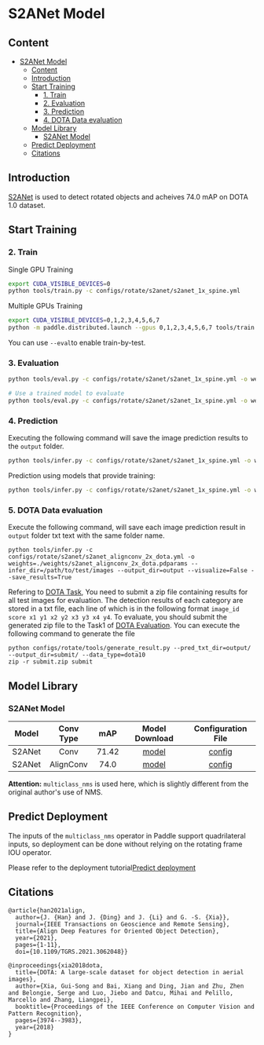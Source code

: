 # S2ANet Model

## Content
- [S2ANet Model](#s2anet-model)
  - [Content](#content)
  - [Introduction](#introduction)
  - [Start Training](#start-training)
    - [1. Train](#1-train)
    - [2. Evaluation](#2-evaluation)
    - [3. Prediction](#3-prediction)
    - [4. DOTA Data evaluation](#4-dota-data-evaluation)
  - [Model Library](#model-library)
    - [S2ANet Model](#s2anet-model-1)
  - [Predict Deployment](#predict-deployment)
  - [Citations](#citations)

## Introduction

[S2ANet](https://arxiv.org/pdf/2008.09397.pdf) is used to detect rotated objects and acheives 74.0 mAP on DOTA 1.0 dataset.

## Start Training

### 2. Train

Single GPU Training
```bash
export CUDA_VISIBLE_DEVICES=0
python tools/train.py -c configs/rotate/s2anet/s2anet_1x_spine.yml
```

Multiple GPUs Training
```bash
export CUDA_VISIBLE_DEVICES=0,1,2,3,4,5,6,7
python -m paddle.distributed.launch --gpus 0,1,2,3,4,5,6,7 tools/train.py -c configs/rotate/s2anet/s2anet_1x_spine.yml
```

You can use `--eval`to enable train-by-test.

### 3. Evaluation
```bash
python tools/eval.py -c configs/rotate/s2anet/s2anet_1x_spine.yml -o weights=output/s2anet_1x_spine/model_final.pdparams

# Use a trained model to evaluate
python tools/eval.py -c configs/rotate/s2anet/s2anet_1x_spine.yml -o weights=https://paddledet.bj.bcebos.com/models/s2anet_1x_spine.pdparams
```

### 4. Prediction
Executing the following command will save the image prediction results to the `output` folder.
```bash
python tools/infer.py -c configs/rotate/s2anet/s2anet_1x_spine.yml -o weights=output/s2anet_1x_spine/model_final.pdparams --infer_img=demo/39006.jpg --draw_threshold=0.3
```
Prediction using models that provide training:
```bash
python tools/infer.py -c configs/rotate/s2anet/s2anet_1x_spine.yml -o weights=https://paddledet.bj.bcebos.com/models/s2anet_1x_spine.pdparams --infer_img=demo/39006.jpg --draw_threshold=0.3
```

### 5. DOTA Data evaluation
Execute the following command, will save each image prediction result in `output` folder txt text with the same folder name.
```
python tools/infer.py -c configs/rotate/s2anet/s2anet_alignconv_2x_dota.yml -o weights=./weights/s2anet_alignconv_2x_dota.pdparams --infer_dir=/path/to/test/images --output_dir=output --visualize=False --save_results=True
```
Refering to [DOTA Task](https://captain-whu.github.io/DOTA/tasks.html), You need to submit a zip file containing results for all test images for evaluation. The detection results of each category are stored in a txt file, each line of which is in the following format
`image_id score x1 y1 x2 y2 x3 y3 x4 y4`. To evaluate, you should submit the generated zip file to the Task1 of [DOTA Evaluation](https://captain-whu.github.io/DOTA/evaluation.html). You can execute the following command to generate the file
```
python configs/rotate/tools/generate_result.py --pred_txt_dir=output/ --output_dir=submit/ --data_type=dota10
zip -r submit.zip submit
```

## Model Library

### S2ANet Model

|     Model     |  Conv Type  |   mAP    |   Model Download   |   Configuration File   |
|:-----------:|:----------:|:--------:| :----------:| :---------: |
|   S2ANet    |   Conv     |   71.42  |  [model](https://paddledet.bj.bcebos.com/models/s2anet_conv_2x_dota.pdparams) | [config](https://github.com/PaddlePaddle/PaddleDetection/tree/develop/configs/rotate/s2anet/s2anet_conv_2x_dota.yml)                   |
|   S2ANet    |  AlignConv |   74.0   |  [model](https://paddledet.bj.bcebos.com/models/s2anet_alignconv_2x_dota.pdparams) | [config](https://github.com/PaddlePaddle/PaddleDetection/tree/develop/configs/rotate/s2anet/s2anet_alignconv_2x_dota.yml)                   |

**Attention:** `multiclass_nms` is used here, which is slightly different from the original author's use of NMS.


## Predict Deployment

The inputs of the `multiclass_nms` operator in Paddle support quadrilateral inputs, so deployment can be done without relying on the rotating frame IOU operator.

Please refer to the deployment tutorial[Predict deployment](../../deploy/README_en.md)


## Citations
```
@article{han2021align,  
  author={J. {Han} and J. {Ding} and J. {Li} and G. -S. {Xia}},  
  journal={IEEE Transactions on Geoscience and Remote Sensing},  
  title={Align Deep Features for Oriented Object Detection},  
  year={2021},
  pages={1-11},  
  doi={10.1109/TGRS.2021.3062048}}

@inproceedings{xia2018dota,
  title={DOTA: A large-scale dataset for object detection in aerial images},
  author={Xia, Gui-Song and Bai, Xiang and Ding, Jian and Zhu, Zhen and Belongie, Serge and Luo, Jiebo and Datcu, Mihai and Pelillo, Marcello and Zhang, Liangpei},
  booktitle={Proceedings of the IEEE Conference on Computer Vision and Pattern Recognition},
  pages={3974--3983},
  year={2018}
}
```
